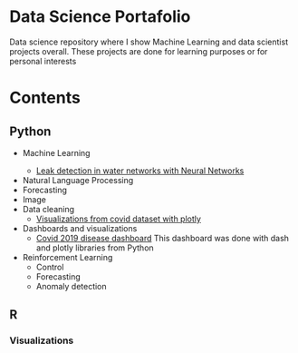 
# Data Science Portafolio

Data science repository where I show Machine Learning and data scientist projects overall. These projects are done 
for learning purposes or for personal interests

# Contents
## Python
<ul>
<li>Machine Learning</li>
	<ul>
		<li> <a href="https://github.com/manuelgilm/data_science-portafolio/blob/master/machine_learning/leak_detection/caspton_project.ipynb">Leak detection in water networks with Neural Networks</a></li>
	</ul>
<li>Natural Language Processing</li>
<li>Forecasting</li>
<li>Image</li>
<li>Data cleaning
	<ul>
	<li><a href="https://github.com/manuelgilm/data_science-portafolio/blob/master/data_visual_covid.ipynb">Visualizations from covid dataset with plotly</a> </li>
	</ul>
</li>
<li>Dashboards and visualizations
<ul>
	<li><a href="https://github.com/manuelgilm/data_science-portafolio/tree/master/dashboards/simple_covid_dashboard"> Covid 2019 disease dashboard</a> This dashboard was done with dash and plotly libraries from Python</li>
</ul>
</li>
<li>Reinforcement Learning
	<ul>
	<li>Control</li>
	<li>Forecasting</li>
	<li>Anomaly detection</li>
	</ul>
</li>
</ul>


## R

### Visualizations
